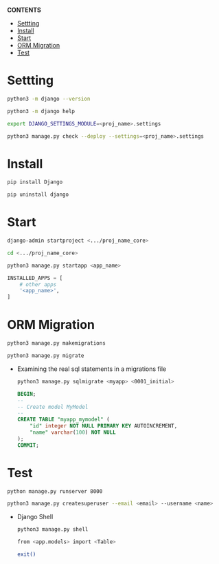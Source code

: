 **CONTENTS**
- [Settting](#settting)
- [Install](#install)
- [Start](#start)
- [ORM Migration](#orm-migration)
- [Test](#test)
  
# Settting
```bash
python3 -m django --version
```
```bash
python3 -m django help
```
```bash
export DJANGO_SETTINGS_MODULE=<proj_name>.settings
```
```bash
python3 manage.py check --deploy --settings=<proj_name>.settings
```
# Install
```bash
pip install Django
```
```bash
pip uninstall django
``` 
# Start
```bash
django-admin startproject <.../proj_name_core>
```
```bash
cd <.../proj_name_core>
```
```bash
python3 manage.py startapp <app_name>
```
```python
INSTALLED_APPS = [
    # other apps
    '<app_name>',
]
```
# ORM Migration
```bash
python3 manage.py makemigrations
```
```bash
python3 manage.py migrate
```
- Examining the real sql statements in a migrations file
    ```bash
    python3 manage.py sqlmigrate <myapp> <0001_initial>
    ```
    ```sql
    BEGIN;
    --
    -- Create model MyModel
    --
    CREATE TABLE "myapp_mymodel" (
        "id" integer NOT NULL PRIMARY KEY AUTOINCREMENT,
        "name" varchar(100) NOT NULL
    );
    COMMIT;
    ``` 
# Test
```bash
python manage.py runserver 8000
```
```bash
python3 manage.py createsuperuser --email <email> --username <name>
```
- Django Shell
    ```bash
    python3 manage.py shell
    ```
    ```bash
    from <app.models> import <Table>
    ```
    ```bash
    exit()
    ```
